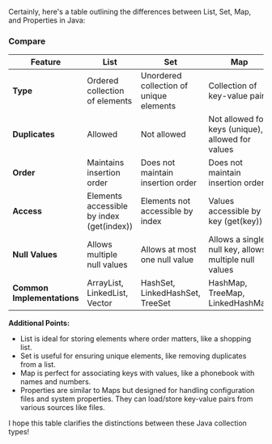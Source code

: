 Certainly, here's a table outlining the differences between List, Set, Map, and Properties in Java:

### Compare

| Feature                    | List                                      | Set                                     | Map                                                   | Properties                                  |
| -------------------------- | ----------------------------------------- | --------------------------------------- | ----------------------------------------------------- | ------------------------------------------- |
| **Type**                   | Ordered collection of elements            | Unordered collection of unique elements | Collection of key-value pairs                         | Key-value store (based on a Hashtable)      |
| **Duplicates**             | Allowed                                   | Not allowed                             | Not allowed for keys (unique), allowed for values     | Not allowed                                 |
| **Order**                  | Maintains insertion order                 | Does not maintain insertion order       | Does not maintain insertion order                     | Does not maintain insertion order           |
| **Access**                 | Elements accessible by index (get(index)) | Elements not accessible by index        | Values accessible by key (get(key))                   | Values accessible by key (getProperty(key)) |
| **Null Values**            | Allows multiple null values               | Allows at most one null value           | Allows a single null key, allows multiple null values | Allows for null keys and values             |
| **Common Implementations** | ArrayList, LinkedList, Vector             | HashSet, LinkedHashSet, TreeSet         | HashMap, TreeMap, LinkedHashMap                       |                                             |

**Additional Points:**

- List is ideal for storing elements where order matters, like a shopping list.
- Set is useful for ensuring unique elements, like removing duplicates from a list.
- Map is perfect for associating keys with values, like a phonebook with names and numbers.
- Properties are similar to Maps but designed for handling configuration files and system properties. They can load/store key-value pairs from various sources like files.

I hope this table clarifies the distinctions between these Java collection types!